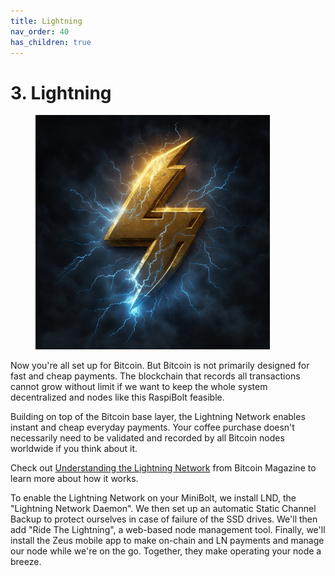 ```yaml
---
title: Lightning
nav_order: 40
has_children: true
---
```


# 3. Lightning

<figure><img src="../.gitbook/assets/lightning.jpg" alt="" width="375"><figcaption></figcaption></figure>

Now you're all set up for Bitcoin. But Bitcoin is not primarily designed for fast and cheap payments. The blockchain that records all transactions cannot grow without limit if we want to keep the whole system decentralized and nodes like this RaspiBolt feasible.

Building on top of the Bitcoin base layer, the Lightning Network enables instant and cheap everyday payments. Your coffee purchase doesn't necessarily need to be validated and recorded by all Bitcoin nodes worldwide if you think about it.

Check out [Understanding the Lightning Network](https://bitcoinmagazine.com/technical/understanding-the-lightning-network-part-building-a-bidirectional-payment-channel-1464710791) from Bitcoin Magazine to learn more about how it works.

To enable the Lightning Network on your MiniBolt, we install LND, the "Lightning Network Daemon". We then set up an automatic Static Channel Backup to protect ourselves in case of failure of the SSD drives. We'll then add "Ride The Lightning", a web-based node management tool. Finally, we'll install the Zeus mobile app to make on-chain and LN payments and manage our node while we're on the go. Together, they make operating your node a breeze.
